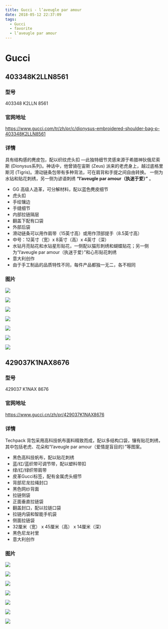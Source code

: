```yaml
---
title: Gucci - l’aveugle par amour
date: 2018-05-12 22:37:09
tags:
  - Gucci
  - favorite
  - l’aveugle par amour
---
```


# Gucci

## 403348K2LLN8561

### 型号

403348 K2LLN 8561

### 官网地址

https://www.gucci.com/tr/zh/pr/c/dionysus-embroidered-shoulder-bag-p-403348K2LLN8561

### 详情

具有结构感的麂皮包，配以织纹虎头扣 ―此独特细节灵感来源于希腊神狄俄尼索斯 (Dionysus系列)。神话中，他曾骑在宙斯 (Zeus) 派来的老虎身上，越过底格里斯河 (Tigris)。滑动链条包带有多种背法，可在肩背和手提之间自由转换。
一侧为水钻和贴花刺绣，另一侧为谚语刺绣 **“l’aveugle par amour（执迷于爱）”** 。

- GG 高级人造革，可分解材料，配以蓝色麂皮细节
- 虎头扣
- 手绘镶边
- 手缝细节
- 内部拉链隔层
- 翻盖下配有口袋
- 外部后袋
- 滑动链条可以用作肩带（15英寸高）或用作顶部提手（8.5英寸高）
- 中号：12英寸（宽）x 8英寸（高）x 4英寸（深）
- 水钻月亮贴花和水钻星形贴花，一侧配以猫形刺绣和蝴蝶贴花；另一侧为“l’aveugle par amour（执迷于爱）”和心形贴花刺绣
- 意大利创作
- 由于手工制品的品质特性不同，每件产品都独一无二，各不相同

### 图片

![](/images/Guccis/403348_K2LLN_8561/403348_K2LLN_8561_001_075_0000_Light-Dionysus.jpg)

![](/images/Guccis/403348_K2LLN_8561/403348_K2LLN_8561_002_075_0000_Light-Dionysus.jpg)

![](/images/Guccis/403348_K2LLN_8561/403348_K2LLN_8561_003_075_0000_Light-Dionysus.jpg)

![](/images/Guccis/403348_K2LLN_8561/403348_K2LLN_8561_004_075_0000_Light-Dionysus.jpg)

![](/images/Guccis/403348_K2LLN_8561/403348_K2LLN_8561_005_100_0000_Light-Dionysus.jpg)

![](/images/Guccis/403348_K2LLN_8561/403348_K2LLN_8561_006_075_0000_Light-Dionysus.jpg)

![](/images/Guccis/403348_K2LLN_8561/403348_K2LLN_8561_007_075_0000_Light-Dionysus.jpg)

## 429037K1NAX8676

### 型号

429037 K1NAX 8676

### 官网地址

https://www.gucci.cn/zh/pr/429037K1NAX8676

### 详情

Techpack 背包采用高科技帆布面料精致而成，配以多结构口袋，镶有贴花刺绣，其中包括老虎、花朵和“l’aveugle par amour（爱情是盲目的）”等图案。

- 黑色高科技帆布，配以贴花刺绣
- 蓝/红/蓝织带可调节带，配以塑料带扣
- 绿/红/绿织带肩带
- 皮革Gucci标签，配有金属虎头细节
- 背部尼龙拉绳封口
- 黑色网纱背面
- 拉链侧袋
- 正面垂直拉链袋
- 翻盖封口，配以拉链口袋
- 拉链内袋和智能手机袋
- 侧面拉链袋
- 32厘米（宽） x 45厘米（高） x 14厘米（深）
- 黑色尼龙衬里
- 意大利创作

### 图片

![](/images/Guccis/429037_K1NAX_8676/429037_K1NAX_8676_001_100_0000_Light-Backpack-with-embroidery.jpg)

![](/images/Guccis/429037_K1NAX_8676/429037_K1NAX_8676_002_100_0000_Light-Backpack-with-embroidery.jpg)

![](/images/Guccis/429037_K1NAX_8676/429037_K1NAX_8676_003_100_0000_Light-Backpack-with-embroidery.jpg)

![](/images/Guccis/429037_K1NAX_8676/429037_K1NAX_8676_004_100_0000_Light-Backpack-with-embroidery.jpg)

![](/images/Guccis/429037_K1NAX_8676/429037_K1NAX_8676_005_100_0000_Light-Backpack-with-embroidery.jpg)

![](/images/Guccis/429037_K1NAX_8676/429037_K1NAX_8676_006_100_0000_Light-Backpack-with-embroidery.jpg)

![](/images/Guccis/429037_K1NAX_8676/429037_K1NAX_8676_007_100_0000_Light-Backpack-with-embroidery.jpg)
